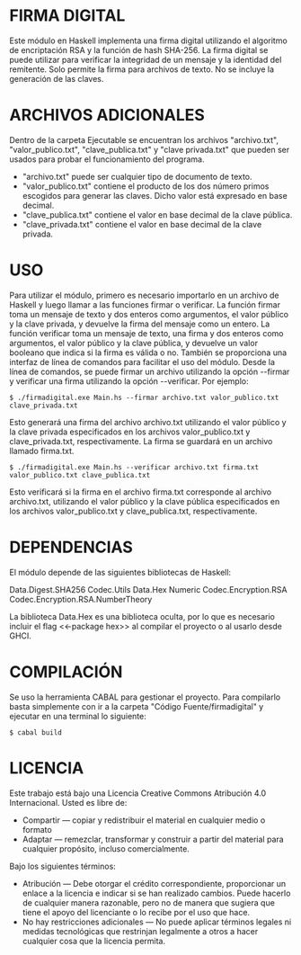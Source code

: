 # FIRMA DIGITAL
Este módulo en Haskell implementa una firma digital utilizando el algoritmo de encriptación RSA y la función de hash SHA-256. La firma digital se puede utilizar para verificar la integridad de un mensaje y la identidad del remitente. Solo permite la firma para archivos de texto. No se incluye la generación de las claves.

# ARCHIVOS ADICIONALES
Dentro de la carpeta Ejecutable se encuentran los archivos "archivo.txt", "valor_publico.txt", "clave_publica.txt" y "clave privada.txt" que pueden ser usados para probar el funcionamiento del programa.

* "archivo.txt" puede ser cualquier tipo de documento de texto.
* "valor_publico.txt" contiene el producto de los dos número primos escogidos para generar las claves. Dicho valor está expresado en base decimal.
* "clave_publica.txt" contiene el valor en base decimal de la clave pública.
* "clave_privada.txt" contiene el valor en base decimal de la clave privada.

# USO
Para utilizar el módulo, primero es necesario importarlo en un archivo de Haskell y luego llamar a las funciones firmar o verificar. La función firmar toma un mensaje de texto y dos enteros como argumentos, el valor público y la clave privada, y devuelve la firma del mensaje como un entero. La función verificar toma un mensaje de texto, una firma y dos enteros como argumentos, el valor público y la clave pública, y devuelve un valor booleano que indica si la firma es válida o no.
También se proporciona una interfaz de línea de comandos para facilitar el uso del módulo. Desde la línea de comandos, se puede firmar un archivo utilizando la opción --firmar y verificar una firma utilizando la opción --verificar. Por ejemplo:

    $ ./firmadigital.exe Main.hs --firmar archivo.txt valor_publico.txt clave_privada.txt

Esto generará una firma del archivo archivo.txt utilizando el valor público y la clave privada especificados en los archivos valor_publico.txt y clave_privada.txt, respectivamente. La firma se guardará en un archivo llamado firma.txt.

    $ ./firmadigital.exe Main.hs --verificar archivo.txt firma.txt valor_publico.txt clave_publica.txt

Esto verificará si la firma en el archivo firma.txt corresponde al archivo archivo.txt, utilizando el valor público y la clave pública especificados en los archivos valor_publico.txt y clave_publica.txt, respectivamente.

# DEPENDENCIAS
El módulo depende de las siguientes bibliotecas de Haskell:

Data.Digest.SHA256
Codec.Utils
Data.Hex
Numeric
Codec.Encryption.RSA
Codec.Encryption.RSA.NumberTheory

La biblioteca Data.Hex es una biblioteca oculta, por lo que es necesario incluir el flag <<-package hex>> al compilar el proyecto o al usarlo desde GHCI.

# COMPILACIÓN
Se uso la herramienta CABAL para gestionar el proyecto. Para compilarlo basta simplemente con ir a la carpeta "Código Fuente/firmadigital" y ejecutar en una terminal lo siguiente:

    $ cabal build

# LICENCIA
Este trabajo está bajo una Licencia Creative Commons Atribución 4.0 Internacional.
Usted es libre de:
- Compartir — copiar y redistribuir el material en cualquier medio o formato
- Adaptar — remezclar, transformar y construir a partir del material
para cualquier propósito, incluso comercialmente.

Bajo los siguientes términos:
- Atribución — Debe otorgar el crédito correspondiente, proporcionar un enlace a la licencia e indicar si se han realizado cambios. Puede hacerlo de cualquier manera razonable, pero no de manera que sugiera que tiene el apoyo del licenciante o lo recibe por el uso que hace.
- No hay restricciones adicionales — No puede aplicar términos legales ni medidas tecnológicas que restrinjan legalmente a otros a hacer cualquier cosa que la licencia permita.

